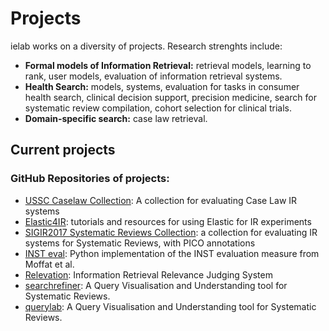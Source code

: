 # Projects

ielab works on a diversity of projects. Research strenghts include:

* **Formal models of Information Retrieval:** retrieval models, learning to rank, user models, evaluation of information retrieval systems. 
* **Health Search:** models, systems, evaluation for tasks in consumer health search, clinical decision support, precision medicine, search for systematic review compilation, cohort selection for clinical trials.
* **Domain-specific search:** case law retrieval.

## Current projects

### GitHub Repositories of projects:

* [USSC Caselaw Collection](https://github.com/ielab/ussc-caselaw-collection): A collection for evaluating Case Law IR systems
* [Elastic4IR](https://github.com/ielab/elastic4IR): tutorials and resources for using Elastic for IR experiments
* [SIGIR2017 Systematic Reviews Collection](https://github.com/ielab/SIGIR2017-PICO-Collection): a collection for evaluating IR systems for Systematic Reviews, with PICO annotations
* [INST eval](https://github.com/ielab/inst_eval): Python implementation of the INST evaluation measure from Moffat et al.
* [Relevation](https://github.com/ielab/relevation): Information Retrieval Relevance Judging System
* [searchrefiner](https://ielab.io/searchrefiner): A Query Visualisation and Understanding tool for Systematic Reviews.
* [querylab](https://ielab.io/querylab): A Query Visualisation and Understanding tool for Systematic Reviews.
